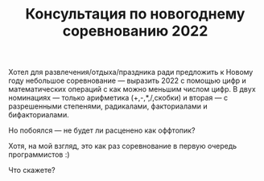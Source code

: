 ﻿---
title: "Консультация по новогоднему соревнованию 2022"
se.owner.user_id: 195342
se.owner.display_name: "Harry"
se.owner.link: "https://ru.meta.stackoverflow.com/users/195342/harry"
se.link: "https://ru.meta.stackoverflow.com/questions/11849/%d0%9a%d0%be%d0%bd%d1%81%d1%83%d0%bb%d1%8c%d1%82%d0%b0%d1%86%d0%b8%d1%8f-%d0%bf%d0%be-%d0%bd%d0%be%d0%b2%d0%be%d0%b3%d0%be%d0%b4%d0%bd%d0%b5%d0%bc%d1%83-%d1%81%d0%be%d1%80%d0%b5%d0%b2%d0%bd%d0%be%d0%b2%d0%b0%d0%bd%d0%b8%d1%8e-2022"
se.question_id: 11849
se.post_type: question
---
<p>Хотел для развлечения/отдыха/праздника ради предложить к Новому году небольшое соревнование — выразить 2022 с помощью цифр и математических операций с как можно меньшим числом цифр. В двух номинациях — только арифметика (+,-,*,/,скобки) и вторая — с разрешенными степенями, радикалами, факториалами и бифакториалами.</p>
<p>Но побоялся — не будет ли расценено как оффтопик?</p>
<p>Хотя, на мой взгляд, это как раз соревнование в первую очередь программистов :)</p>
<p>Что скажете?</p>
